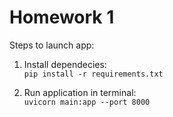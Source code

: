 # Homework 1

Steps to launch app:
1. Install dependecies:\
```pip install -r requirements.txt```

2. Run application in terminal:\
```uvicorn main:app --port 8000```

